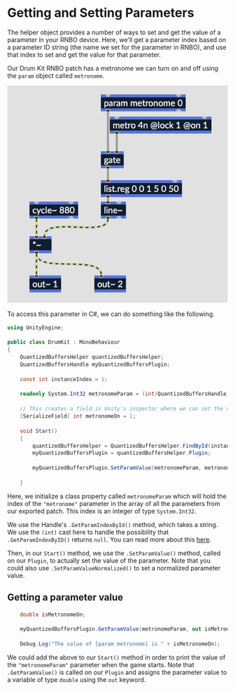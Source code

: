 # Getting and Setting Parameters

The helper object provides a number of ways to set and get the value of a parameter in your RNBO device. Here, we'll get a parameter index based on a parameter ID string (the name we set for the parameter in RNBO), and use that index to set and get the value for that parameter.

Our Drum Kit RNBO patch has a metronome we can turn on and off using the `param` object called `metronome`.

![param-metronome](images/param-metronome.png)

To access this parameter in C#, we can do something like the following.

```c#
using UnityEngine;

public class DrumKit : MonoBehaviour
{
    QuantizedBuffersHelper quantizedBuffersHelper;
    QuantizedBuffersHandle myQuantizedBuffersPlugin;

    const int instanceIndex = 1;

    readonly System.Int32 metronomeParam = (int)QuantizedBuffersHandle.GetParamIndexById("metronome");

    // This creates a field in Unity's inspector where we can set the value to pass to our metronomeParam
    [SerializeField] int metronomeOn = 1;

    void Start()
    {
        quantizedBuffersHelper = QuantizedBuffersHelper.FindById(instanceIndex);
        myQuantizedBuffersPlugin = quantizedBuffersHelper.Plugin;

        myQuantizedBuffersPlugin.SetParamValue(metronomeParam, metronomeOn);

    }
```

Here, we initialize a class property called `metronomeParam` which will hold the index of the `"metronome"` parameter in the array of all the parameters from our exported patch. This index is an integer of type `System.Int32`. 

We use the Handle's `.GetParamIndexById()` method, which takes a string. We use the `(int)` cast here to handle the possibility that `.GetParamIndexByID()` returns `null`. You can read more about this [here](https://learn.microsoft.com/en-us/dotnet/csharp/language-reference/builtin-types/nullable-value-types). 

Then, in our `Start()` method, we use the `.SetParamValue()` method, called on our `Plugin`, to actually set the value of the parameter. Note that you could also use `.SetParamValueNormalized()` to set a normalized parameter value.

## Getting a parameter value

```c#
    double isMetronomeOn;

    myQuantizedBuffersPlugin.GetParamValue(metronomeParam, out isMetronomeOn);

    Debug.Log("The value of [param metronome] is " + isMetronomeOn);
```

We could add the above to our `Start()` method in order to print the value of the `"metronomeParam"` parameter when the game starts. Note that `.GetParamValue()` is called on our `Plugin` and assigns the parameter value to a variable of type `double` using the `out` keyword. 